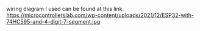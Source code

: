 wiring diagram I used can be found at this link.
https://microcontrollerslab.com/wp-content/uploads/2021/12/ESP32-with-74HC595-and-4-digit-7-segment.jpg
